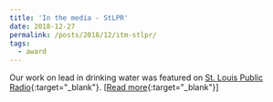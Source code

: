 ```yaml
---
title: 'In the media - StLPR'
date: 2018-12-27
permalink: /posts/2018/12/itm-stlpr/
tags:
  - award
---
```

Our work on lead in drinking water was featured on [St. Louis Public Radio](https://news.stlpublicradio.org/health-science-environment/2018-12-27/toxic-legacy-wash-u-researchers-look-for-ways-to-keep-lead-out-of-drinking-water){:target="_blank"}. [[Read more](https://engineering.wustl.edu/news/2018/In-the-media-Toxic-legacy-WashU-researchers-look-for-ways-to-keep-lead-out-of-drinking-water.html){:target="_blank"}]

